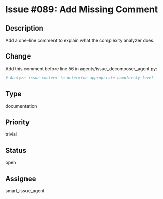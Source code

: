 # Issue #089: Add Missing Comment

## Description
Add a one-line comment to explain what the complexity analyzer does.

## Change
Add this comment before line 56 in agents/issue_decomposer_agent.py:
```python
# Analyze issue content to determine appropriate complexity level
```

## Type
documentation

## Priority
trivial

## Status  
open

## Assignee
smart_issue_agent